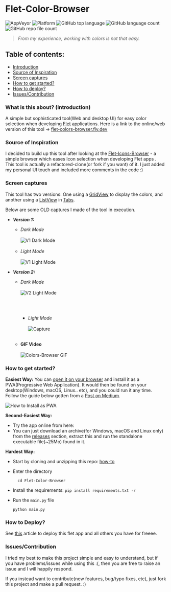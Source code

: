 # Flet-Color-Browser

![AppVeyor](https://img.shields.io/appveyor/build/ndonkoHenri/flet-color-browser)
![Platform](https://img.shields.io/badge/platform-browser%20%7C%20PWA%20%7C%20windows%20%7C%20macos%20%7C%20linux-lightgrey)
![GitHub top language](https://img.shields.io/github/languages/top/ndonkoHenri/Flet-Color-Browser)
![GitHub language count](https://img.shields.io/github/languages/count/ndonkoHenri/Flet-Color-Browser)
![GitHub repo file count](https://img.shields.io/github/directory-file-count/ndonkoHenri/Flet-Color-Browser?color=ry)

> _From my experience, working with colors is not that easy._
## Table of contents:
- [Introduction](#what-is-this-about-introduction)
- [Source of Inspiration](#source-of-inspiration)
- [Screen captures](#screen-captures)
- [How to get started?](#how-to-get-started)
- [How to deploy?](#how-to-deploy)
- [Issues/Contribution](#issuescontribution)


### What is this about? (Introduction)

 A simple but sophisticated tool(Web and desktop UI) for easy color selection when developing [Flet](https://flet.dev/) applications.
Here is a link to the online/web version of this tool -> <u>[flet-colors-browser.fly.dev](https://flet-colors-browser.fly.dev/)</u>

### Source of Inspiration

I decided to build up this tool after looking at the [Flet-Icons-Browser](https://github.com/flet-dev/examples/tree/main/python/apps/icons-browser) - a simple browser which eases Icon selection when developing Flet apps . 
This tool is actually a refactored-clone(or fork if you want) of it. 
I just added my personal UI touch and included more comments in the code :) 

### Screen captures
This tool has two versions: One using a [GridView](https://flet.dev/docs/controls/gridview) to display the colors, and another using a [ListView](https://flet.dev/docs/controls/listview) in [Tabs](https://flet.dev/docs/controls/tabs). 

Below are some OLD captures I made of the tool in execution.

- _**Version 1:**_
  - _Dark Mode_
        <br><br>
      ![V1 Dark Mode](https://user-images.githubusercontent.com/98978078/193250212-a56477ac-f063-4b45-99e3-7dbb971eee27.JPG)
        <br><br>
  - _Light Mode_
        <br><br>
        ![V1 Light Mode](https://user-images.githubusercontent.com/98978078/193256037-2ee24033-425f-4c9e-958a-f20e3c207917.JPG)
      

- _**Version 2:**_
  - _Dark Mode_
       <br><br>
      ![V2 Light Mode](https://user-images.githubusercontent.com/98978078/193249865-b626c155-7dc3-4188-9fc7-e7a163357c5d.JPG)

       <br><br>
    - _Light Mode_
         <br><br>
      ![Capture](https://user-images.githubusercontent.com/98978078/193256644-3cf3dec8-ca52-4a6e-a772-f567074891f5.JPG)
    <br><br>
  - **GIF Video**
        <br><br>
        ![Colors-Browser GIF](https://user-images.githubusercontent.com/98978078/193254404-bef6c113-b71d-4e01-b732-cd5d268619ec.gif)
  
### How to get started?

**Easiest Way:** You can [open it on your browser](https://flet-colors-browser.fly.dev/) and install it as a PWA(Progressive Web Application). It would then be found on your desktop(Windows, macOS, Linux.. etc), and you could run it any time. Follow the guide below gotten from a [Post on Medium](https://medium.com/@dhormale/install-pwa-on-windows-desktop-via-google-chrome-browser-6907c01eebe4).

![How to Install as PWA](https://miro.medium.com/max/720/1*BQ5FlcpuLTOBfF5vLvv6Bg.gif)

**Second-Easiest Way:** 
- Try the app online from here: 
- You can just download an archive(for Windows, macOS and Linux only) from the [releases](https://github.com/ndonkoHenri/Flet-Color-Browser/releases) section, extract this and run the standalone executable file(~25Mo) found in it.

**Hardest Way:**
- Start by cloning and unzipping this repo: [how-to](https://docs.github.com/en/repositories/creating-and-managing-repositories/cloning-a-repository)
- Enter the directory

        cd Flet-Color-Browser
- Install the requirements:
    `pip install requirements.txt -r`
- Run the `main.py` file

      python main.py

### How to Deploy?
See [this](https://ndonkohenri.medium.com/deploying-a-flet-app-for-free-on-cloudflare-pages-e56ecc6ce450) article to deploy this flet app and all others you have for freeee.


### Issues/Contribution
I tried my best to make this project simple and easy to understand, but if you have problems/issues while using this :(, 
then you are free to raise an issue and I will happily respond.

If you instead want to contribute(new features, bug/typo fixes, etc), just fork this project and make a pull request. :)
